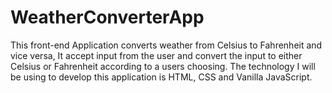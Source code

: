 # WeatherConverterApp
This front-end Application converts weather from Celsius to Fahrenheit and vice versa, It accept input from the user and convert the input to either Celsius or Fahrenheit according to a users choosing. The technology I will be using to develop this application is HTML, CSS and Vanilla JavaScript.
